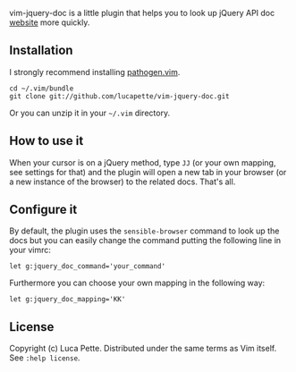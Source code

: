 vim-jquery-doc is a little plugin that helps you to look up jQuery API doc
[website](http://api.jquery.com/) more quickly.


Installation
------------

I strongly recommend installing [pathogen.vim](https://github.com/tpope/pathogen.vim).

    cd ~/.vim/bundle
    git clone git://github.com/lucapette/vim-jquery-doc.git

Or you can unzip it in your `~/.vim` directory.

How to use it
-------------

When your cursor is on a jQuery method, type `JJ` (or your own mapping, see
settings for that) and the plugin will open a new tab in your browser (or a
new instance of the browser) to the related docs. That's all.

Configure it
------------

By default, the plugin uses the `sensible-browser` command to look up the docs
but you can easily change the command putting the following line in your
vimrc:

    let g:jquery_doc_command='your_command'

Furthermore you can choose your own mapping in the following way:

    let g:jquery_doc_mapping='KK'

License
-------

Copyright (c) Luca Pette. Distributed under the same terms as Vim itself. See `:help license`.
